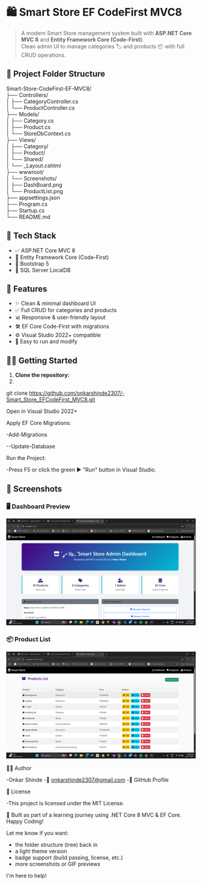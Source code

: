 # 🛍️ Smart Store EF CodeFirst MVC8

> A modern Smart Store management system built with **ASP.NET Core MVC 8** and **Entity Framework Core (Code-First)**.  
> Clean admin UI to manage categories 🏷️ and products 📦 with full CRUD operations.

## 📁 Project Folder Structure

Smart-Store-CodeFirst-EF-MVC8/  
├── Controllers/  
│   ├── CategoryController.cs  
│   └── ProductController.cs  
├── Models/  
│   ├── Category.cs  
│   ├── Product.cs  
│   └── StoreDbContext.cs  
├── Views/  
│   ├── Category/  
│   ├── Product/  
│   └── Shared/  
│       └── _Layout.cshtml  
├── wwwroot/  
│   └── Screenshots/  
│       ├── DashBoard.png  
│       └── ProductList.png  
├── appsettings.json  
├── Program.cs  
├── Startup.cs  
└── README.md


 
## 🚀 Tech Stack

- ✅ ASP.NET Core MVC 8  
- 🧱 Entity Framework Core (Code-First)  
- 🎨 Bootstrap 5  
- 💾 SQL Server LocalDB  


## 🔑 Features

- ✨ Clean & minimal dashboard UI  
- ✅ Full CRUD for categories and products  
- 📊 Responsive & user-friendly layout  
- 🛠️ EF Core Code-First with migrations  
- ⚙️ Visual Studio 2022+ compatible  
- 🧪 Easy to run and modify  

 
## 🧑‍💻 Getting Started

1. **Clone the repository:**
2. 
git clone https://github.com/onkarshinde2307/-Smart_Store_EFCodeFirst_MVC8.git

Open in Visual Studio 2022+

Apply EF Core Migrations:

-Add-Migrations

--Update-Database

Run the Project:

-Press F5 or click the green ▶️ "Run" button in Visual Studio.

## 📸 Screenshots

### 🖥️ Dashboard Preview  
![Dashboard](https://raw.githubusercontent.com/onkarshinde2307/-Smart_Store_EFCodeFirst_MVC8/main/Smart-Store-CodeFirst-EF-MVC8/wwwroot/Screenshots/DashBoard.png)

### 📦 Product List  
![Product List](https://raw.githubusercontent.com/onkarshinde2307/-Smart_Store_EFCodeFirst_MVC8/main/Smart-Store-CodeFirst-EF-MVC8/wwwroot/Screenshots/Listofproducts.png)


👨‍🎓 Author

-Onkar Shinde
-📧 onkarshinde2307@gmail.com
-🔗 GitHub Profile


📝 License

-This project is licensed under the MIT License.

📌 Built as part of a learning journey using .NET Core 8 MVC & EF Core. Happy Coding!

Let me know if you want:
- the folder structure (tree) back in  
- a light theme version  
- badge support (build passing, license, etc.)  
- more screenshots or GIF previews

I'm here to help!
